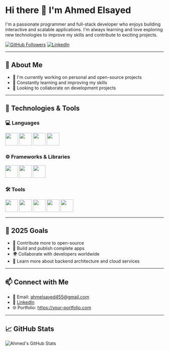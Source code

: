 # Hi there 👋 I'm Ahmed Elsayed

I'm a passionate programmer and full-stack developer who enjoys building interactive and scalable applications. I'm always learning and love exploring new technologies to improve my skills and contribute to exciting projects.

[![GitHub Followers](https://img.shields.io/github/followers/ahmedelsayed?style=for-the-badge)](https://github.com/ahmedsayed45)
[![LinkedIn](https://img.shields.io/badge/LinkedIn-Ahmed%20Elsayed-blue?style=for-the-badge&logo=linkedin)](https://www.linkedin.com/in/ahmed-elsayed455)

---

## 🧠 About Me

- 🔭 I'm currently working on personal and open-source projects  
- 🌱 Constantly learning and improving my skills  
- 🤝 Looking to collaborate on development projects  

---

## 🚀 Technologies & Tools

### 💻 Languages  
<p>
  <img src="https://cdn.jsdelivr.net/gh/devicons/devicon/icons/cplusplus/cplusplus-original.svg" width="40" height="40" />
  <img src="https://cdn.jsdelivr.net/gh/devicons/devicon/icons/python/python-original.svg" width="40" height="40" />
  <img src="https://cdn.jsdelivr.net/gh/devicons/devicon/icons/javascript/javascript-original.svg" width="40" height="40" />
  <img src="https://cdn.jsdelivr.net/gh/devicons/devicon/icons/dart/dart-original.svg" width="40" height="40" />
</p>

### ⚙️ Frameworks & Libraries  
<p>
  <img src="https://cdn.jsdelivr.net/gh/devicons/devicon/icons/react/react-original.svg" width="40" height="40" />
  <img src="https://cdn.jsdelivr.net/gh/devicons/devicon/icons/nodejs/nodejs-original.svg" width="40" height="40" />
  <img src="https://cdn.jsdelivr.net/gh/devicons/devicon/icons/flutter/flutter-original.svg" width="40" height="40" />
</p>

### 🛠️ Tools  
<p>
  <img src="https://cdn.jsdelivr.net/gh/devicons/devicon/icons/git/git-original.svg" width="40" height="40" />
  <img src="https://cdn.jsdelivr.net/gh/devicons/devicon/icons/github/github-original.svg" width="40" height="40" />
  <img src="https://cdn.jsdelivr.net/gh/devicons/devicon/icons/vscode/vscode-original.svg" width="40" height="40" />
  <img src="https://cdn.jsdelivr.net/gh/devicons/devicon/icons/npm/npm-original-wordmark.svg" width="40" height="40" />
  <img src="https://cdn.jsdelivr.net/gh/devicons/devicon/icons/yarn/yarn-original.svg" width="40" height="40" />
</p>

---

## 🎯 2025 Goals

- 💼 Contribute more to open-source  
- 🚀 Build and publish complete apps  
- 🌍 Collaborate with developers worldwide  
- 🧪 Learn more about backend architecture and cloud services  

---

## 📫 Connect with Me

- 📧 Email: ahmelsayed455@gmail.com  
- 💼 [LinkedIn](https://www.linkedin.com/in/ahmed-elsayed455)  
- 🌐 Portfolio: https://your-portfolio.com  

---

## 📈 GitHub Stats

![Ahmed's GitHub Stats](https://github-readme-stats.vercel.app/api?username=ahmedelsayed45&show_icons=true&theme=tokyonight)
